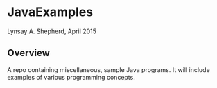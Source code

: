 # JavaExamples

Lynsay A. Shepherd, April 2015

## Overview
A repo containing miscellaneous, sample Java programs.  It will include examples of various programming concepts.
